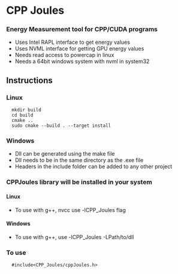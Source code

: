 # CPP Joules

### Energy Measurement tool for CPP/CUDA programs

- Uses Intel RAPL interface to get energy values
- Uses NVML interface for getting GPU energy values
- Needs read access to powercap in linux
- Needs a 64bit windows system with nvml in system32 

## Instructions
### Linux
```bash!=
  mkdir build
  cd build
  cmake ..
  sudo cmake --build . --target install
```
### Windows
- Dll can be generated using the make file
- Dll needs to be in the same directory as the .exe file
- Headers in the include folder can be added to any other project
  
### CPPJoules library will be installed in your system

#### Linux
- To use with g++, nvcc use -lCPP_Joules flag
#### Windows
- To use with g++, use -lCPP_Joules -LPath/to/dll


### To use
```cpp!=
  #include<CPP_Joules/cppJoules.h>
```

